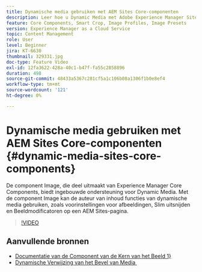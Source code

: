```yaml
---
title: Dynamische media gebruiken met AEM Sites Core-componenten
description: Leer hoe u Dynamic Media met Adobe Experience Manager Sites kunt gebruiken. De component Image, die deel uitmaakt van Experience Manager Core Components, biedt ingebouwde ondersteuning voor Dynamic Media. Met de component Image kan de auteur van inhoud functies van dynamische media gebruiken, zoals voorinstellingen voor afbeeldingen, Slim uitsnijden en Beeldmodificatoren op een AEM Sites-pagina.
feature: Core Components, Smart Crop, Image Profiles, Image Presets
version: Experience Manager as a Cloud Service
topic: Content Management
role: User
level: Beginner
jira: KT-6630
thumbnail: 329331.jpg
doc-type: Feature Video
exl-id: 12fa3622-428a-40c1-b47f-fa55c2858896
duration: 498
source-git-commit: 48433a5367c281cf5a1c106b08a1306f1b0e8ef4
workflow-type: tm+mt
source-wordcount: '121'
ht-degree: 0%

---
```


# Dynamische media gebruiken met AEM Sites Core-componenten {#dynamic-media-sites-core-components}

De component Image, die deel uitmaakt van Experience Manager Core Components, biedt ingebouwde ondersteuning voor Dynamic Media. Met de component Image kan de auteur van inhoud functies van dynamische media gebruiken, zoals voorinstellingen voor afbeeldingen, Slim uitsnijden en Beeldmodificatoren op een AEM Sites-pagina.

>[!VIDEO](https://video.tv.adobe.com/v/329331?quality=12&learn=on)

## Aanvullende bronnen

* [&#x200B; Documentatie van de Component van de Kern van het Beeld 1&rbrace;](https://experienceleague.adobe.com/docs/experience-manager-core-components/using/components/image.html?lang=nl-NL#dynamic-media)
* [&#x200B; Dynamische Verwijzing van het Bevel van Media &#x200B;](https://experienceleague.adobe.com/docs/dynamic-media-developer-resources/image-serving-api/image-serving-api/http-protocol-reference/command-reference/c-command-reference.html?lang=nl-NL#image-serving-api)
